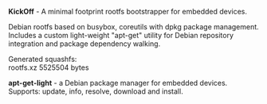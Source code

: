 <b>KickOff</b> - A minimal footprint rootfs bootstrapper for embedded devices. <br/>

Debian rootfs based on busybox, coreutils with dpkg package management.<br/>
Includes a custom light-weight "apt-get" utility for Debian repository integration and package dependency walking.<br/>

Generated squashfs:<br/>
rootfs.xz 5525504 bytes<br/>


<b>apt-get-light</b> - a Debian package manager for embedded devices. <br/>
Supports: update, info, resolve, download and install.

